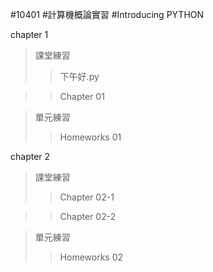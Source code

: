 #10401
#計算機概論實習
#Introducing PYTHON

   chapter 1
   >課堂練習
   >>下午好.py
   
   >>Chapter 01
   
   
   >單元練習
   >>Homeworks 01

   chapter 2
   >課堂練習
   >>Chapter 02-1
   
   >>Chapter 02-2
   
   >單元練習
   >>Homeworks 02
